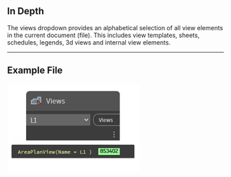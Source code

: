 ## In Depth
The views dropdown provides an alphabetical selection of all view elements in the current document (file). This includes view templates, sheets, schedules, legends, 3d views and internal view elements.
___
## Example File

![Views](./DSRevitNodesUI.Views_img.jpg)